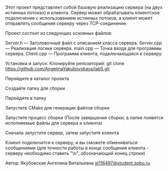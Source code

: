 Этот проект представляет собой базовую реализацию сервера (на двух истинных потоках) и клиента. Сервер может обрабатывать клиентское подключение с использованием истинных потоков, а клиент может отправлять сообщения серверу через TCP-соединение.

Проект состоит из следующих основных файлов:

Server.h — Заголовочный файл с описанием класса сервера. Server.cpp — Реализация логики сервера. main.cpp — Точка входа для программы сервера. Client.cpp — Программа клиента, подключающаяся к серверу.

Установка и запуск: Клонируйте репозиторий: git clone https://github.com/AngelinaYakubovskaya/lab5.git 

Перейдите в каталог проекта

Создайте папку для сборки

Перейдите в папку

Запустите CMake для генерации файлов сборки

Запустите процесс сборки (После завершения сборки, в папке появятся исполняемые файлы для сервера и клиента)

Сначала запустите сервер, затем запустите клиента

Клиент подключится к серверу, и вы сможете обмениваться сообщениями (для точности работы в конце сообщения клиента - серверу необходимо ставить "\n", обозначающий конец строки)

Автор: Якубовская Ангелина Витальевна st116497@student.spbu.ru
